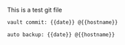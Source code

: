 This is a test git file

```sh
vault commit: {{date}} @{{hostname}}
```

```sh
auto backup: {{date}} @{{hostname}}
```